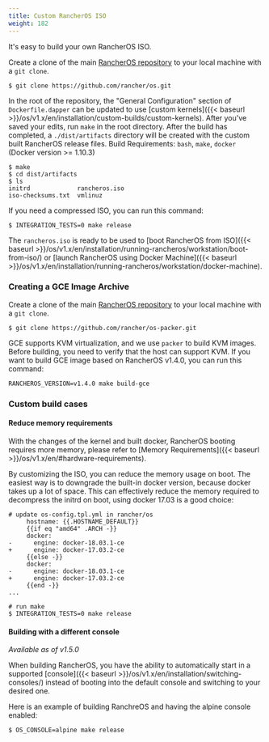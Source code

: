 ```yaml
---
title: Custom RancherOS ISO
weight: 182
---
```


It's easy to build your own RancherOS ISO.

Create a clone of the main [RancherOS repository](https://github.com/rancher/os) to your local machine with a `git clone`.

```
$ git clone https://github.com/rancher/os.git
```

In the root of the repository, the "General Configuration" section of `Dockerfile.dapper` can be updated to use [custom kernels]({{< baseurl >}}/os/v1.x/en/installation/custom-builds/custom-kernels). 
After you've saved your edits, run `make` in the root directory. After the build has completed, a `./dist/artifacts` directory will be created with the custom built RancherOS release files. 
Build Requirements: `bash`, `make`, `docker` (Docker version >= 1.10.3)

```
$ make
$ cd dist/artifacts
$ ls
initrd             rancheros.iso
iso-checksums.txt  vmlinuz
```

If you need a compressed ISO, you can run this command:

```
$ INTEGRATION_TESTS=0 make release
```

The `rancheros.iso` is ready to be used to [boot RancherOS from ISO]({{< baseurl >}}/os/v1.x/en/installation/running-rancheros/workstation/boot-from-iso/) or [launch RancherOS using Docker Machine]({{< baseurl >}}/os/v1.x/en/installation/running-rancheros/workstation/docker-machine).

### Creating a GCE Image Archive

Create a clone of the main [RancherOS repository](https://github.com/rancher/os) to your local machine with a `git clone`.

```
$ git clone https://github.com/rancher/os-packer.git
```

GCE supports KVM virtualization, and we use `packer` to build KVM images. Before building, you need to verify that the host can support KVM. 
If you want to build GCE image based on RancherOS v1.4.0, you can run this command:

```
RANCHEROS_VERSION=v1.4.0 make build-gce
```

### Custom build cases

#### Reduce memory requirements

With the changes of the kernel and built docker, RancherOS booting requires more memory, please refer to [Memory Requirements]({{< baseurl >}}/os/v1.x/en/#hardware-requirements).

By customizing the ISO, you can reduce the memory usage on boot. The easiest way is to downgrade the built-in docker version, because docker takes up a lot of space. 
This can effectively reduce the memory required to decompress the initrd on boot, using docker 17.03 is a good choice:

```
# update os-config.tpl.yml in rancher/os
     hostname: {{.HOSTNAME_DEFAULT}}
     {{if eq "amd64" .ARCH -}}
     docker:
-      engine: docker-18.03.1-ce
+      engine: docker-17.03.2-ce
     {{else -}}
     docker:
-      engine: docker-18.03.1-ce
+      engine: docker-17.03.2-ce
     {{end -}}
...

# run make
$ INTEGRATION_TESTS=0 make release
```

#### Building with a different  console

_Available as of v1.5.0_

When building RancherOS, you have the ability to automatically start in a supported [console]({{< baseurl >}}/os/v1.x/en/installation/switching-consoles/) instead of booting into the default console and switching to your desired one. 

Here is an example of building RanchreOS and having the alpine console enabled: 

```
$ OS_CONSOLE=alpine make release
```
